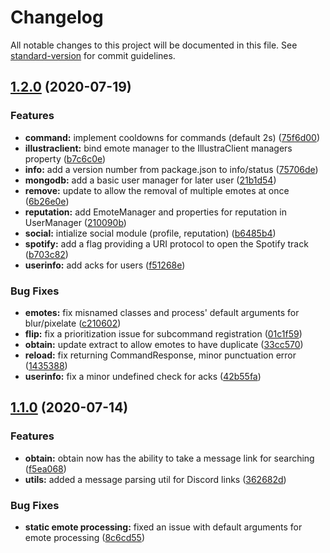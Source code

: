 # Changelog

All notable changes to this project will be documented in this file. See [standard-version](https://github.com/conventional-changelog/standard-version) for commit guidelines.

## [1.2.0](https://github.com/DefaultSobriquet/Illustra/compare/v1.1.0...v1.2.0) (2020-07-19)


### Features

* **command:** implement cooldowns for commands (default 2s) ([75f6d00](https://github.com/DefaultSobriquet/Illustra/commit/75f6d006d4e071ef8f936c79d52211a4cc5aac0a))
* **illustraclient:** bind emote manager to the IllustraClient managers property ([b7c6c0e](https://github.com/DefaultSobriquet/Illustra/commit/b7c6c0e126f4b152f129613d73754e38d2c97309))
* **info:** add a version number from package.json to info/status ([75706de](https://github.com/DefaultSobriquet/Illustra/commit/75706deb6e31977889811fef05a45b84eb577646))
* **mongodb:** add a basic user manager for later user ([21b1d54](https://github.com/DefaultSobriquet/Illustra/commit/21b1d5435638a75fbb6196c036d169996ce145f2))
* **remove:** update to allow the removal of multiple emotes at once ([6b26e0e](https://github.com/DefaultSobriquet/Illustra/commit/6b26e0ea762744d92df5f336bb4b89699d8b6933))
* **reputation:** add EmoteManager and properties for reputation in UserManager ([210090b](https://github.com/DefaultSobriquet/Illustra/commit/210090b6f5c6d25eada4b23f7a98bd5a7cf71122))
* **social:** intialize social module (profile, reputation) ([b6485b4](https://github.com/DefaultSobriquet/Illustra/commit/b6485b49169034c49ac9993f8dd247ad68ae7e44))
* **spotify:** add a flag providing a URI protocol to open the Spotify track ([b703c82](https://github.com/DefaultSobriquet/Illustra/commit/b703c82c393ec60726554ac1f935d46214ec3bdf))
* **userinfo:** add acks for users ([f51268e](https://github.com/DefaultSobriquet/Illustra/commit/f51268e783de7113e0df610284a816269dc6e7b8))


### Bug Fixes

* **emotes:** fix misnamed classes and process' default arguments for blur/pixelate ([c210602](https://github.com/DefaultSobriquet/Illustra/commit/c210602257009ec5784478a541b43d7ef61c01d4))
* **flip:** fix a prioritization issue for subcommand registration ([01c1f59](https://github.com/DefaultSobriquet/Illustra/commit/01c1f595242cd266e622d21b86a9f7895a88a85c))
* **obtain:** update extract to allow emotes to have duplicate ([33cc570](https://github.com/DefaultSobriquet/Illustra/commit/33cc5703c3d8be7271d013b04b1b0e1ed64ae8c9))
* **reload:** fix returning CommandResponse, minor punctuation error ([1435388](https://github.com/DefaultSobriquet/Illustra/commit/1435388f5a58c098b7ca8279796a5c831e76cd06))
* **userinfo:** fix a minor undefined check for acks ([42b55fa](https://github.com/DefaultSobriquet/Illustra/commit/42b55fa19be33ead976e949edb439fc3935966d7))

## [1.1.0](https://github.com/DefaultSobriquet/Illustra/compare/v1.0.0...v1.1.0) (2020-07-14)


### Features

* **obtain:** obtain now has the ability to take a message link for searching ([f5ea068](https://github.com/DefaultSobriquet/Illustra/commit/f5ea068031a4c8abb4dd93a1a1a62f9a87605dd9))
* **utils:** added a message parsing util for Discord links ([362682d](https://github.com/DefaultSobriquet/Illustra/commit/362682d37ffc59165e67c859801fe5224d7883d9))


### Bug Fixes

* **static emote processing:** fixed an issue with default arguments for emote processing ([8c6cd55](https://github.com/DefaultSobriquet/Illustra/commit/8c6cd557aa29f3f1e28ff191bd1fbd6404c4e9e9))
